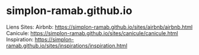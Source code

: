 # simplon-ramab.github.io
Liens Sites:
Airbnb: https://simplon-ramab.github.io/sites/airbnb/airbnb.html
Canicule: https://simplon-ramab.github.io/sites/canicule/canicule.html
Inspiration: https://simplon-ramab.github.io/sites/inspirations/inspiration.html


